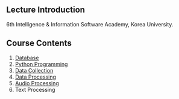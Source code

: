 ## Lecture Introduction
6th Intelligence &amp; Information Software Academy, Korea University.

## Course Contents
1. [Database](https://github.com/liebenholz/INISW-KU/blob/main/01_Database/README_DB.md)
2. [Python Programming](https://github.com/liebenholz/INISW-KU/blob/main/02_Python/README_PY.md)
3. [Data Collection](https://github.com/liebenholz/INISW-KU/blob/main/03_Data-Collection/README_DC.md)
4. [Data Processing](https://github.com/liebenholz/INISW-KU/blob/main/04_Data-Processing/README_DP.md)
5. [Audio Processing](https://github.com/liebenholz/INISW-KU/blob/main/05_Audio-Processing/README_AP.md)
6. Text Processing
